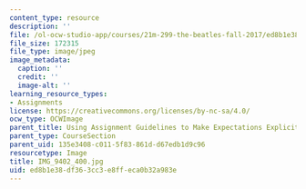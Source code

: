 ```yaml
---
content_type: resource
description: ''
file: /ol-ocw-studio-app/courses/21m-299-the-beatles-fall-2017/ed8b1e38df363cc3e8ffeca0b32a983e_IMG_9402_400.jpg
file_size: 172315
file_type: image/jpeg
image_metadata:
  caption: ''
  credit: ''
  image-alt: ''
learning_resource_types:
- Assignments
license: https://creativecommons.org/licenses/by-nc-sa/4.0/
ocw_type: OCWImage
parent_title: Using Assignment Guidelines to Make Expectations Explicit
parent_type: CourseSection
parent_uid: 135e3408-c011-5f83-861d-d67edb1d9c96
resourcetype: Image
title: IMG_9402_400.jpg
uid: ed8b1e38-df36-3cc3-e8ff-eca0b32a983e
---
```

